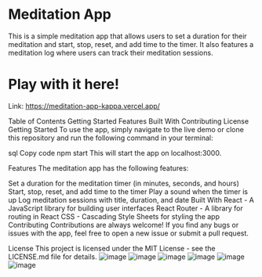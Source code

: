 # Meditation App

This is a simple meditation app that allows users to set a duration for their meditation and start, stop, reset, and add time to the timer. It also features a meditation log where users can track their meditation sessions.

# Play with it here!
Link: https://meditation-app-kappa.vercel.app/

Table of Contents
Getting Started
Features
Built With
Contributing
License
Getting Started
To use the app, simply navigate to the live demo or clone this repository and run the following command in your terminal:

sql
Copy code
npm start
This will start the app on localhost:3000.

Features
The meditation app has the following features:

Set a duration for the meditation timer (in minutes, seconds, and hours)
Start, stop, reset, and add time to the timer
Play a sound when the timer is up
Log meditation sessions with title, duration, and date
Built With
React - A JavaScript library for building user interfaces
React Router - A library for routing in React
CSS - Cascading Style Sheets for styling the app
Contributing
Contributions are always welcome! If you find any bugs or issues with the app, feel free to open a new issue or submit a pull request.

License
This project is licensed under the MIT License - see the LICENSE.md file for details.
![image](https://user-images.githubusercontent.com/68082556/229263536-0324c104-0c96-423b-bec0-3e8a5d4cf9a0.png)
![image](https://user-images.githubusercontent.com/68082556/229263541-d285b779-3df8-4a66-b6e2-0863f8c98ea2.png)
![image](https://user-images.githubusercontent.com/68082556/229263553-75d82fc7-e745-4765-b598-5e0fcd229233.png)
![image](https://user-images.githubusercontent.com/68082556/229263557-061a38c0-c7f4-4186-99c8-1f4c9d62b07f.png)
![image](https://user-images.githubusercontent.com/68082556/229263578-b022f40c-bc9b-4c35-9cc4-6ded25b10a9f.png)
![image](https://user-images.githubusercontent.com/68082556/229263622-ff89b42a-1072-42cb-9883-ce2e87cfefdf.png)
